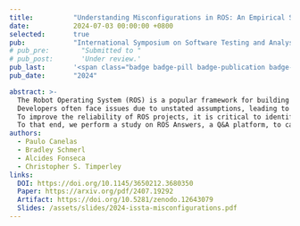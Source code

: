 ```yaml
---
title:          "Understanding Misconfigurations in ROS: An Empirical Study and Current Approaches"
date:           2024-07-03 00:00:00 +0800
selected:       true
pub:            "International Symposium on Software Testing and Analysis (ISSTA)"
# pub_pre:        "Submitted to "
# pub_post:       'Under review.'
pub_last:       '<span class="badge badge-pill badge-publication badge-success">Just Accepted!</span>&nbsp;&nbsp; 🎉'
pub_date:       "2024"

abstract: >-
  The Robot Operating System (ROS) is a popular framework for building robot software from reusable components, but configuring and connecting these components correctly is challenging. 
  Developers often face issues due to unstated assumptions, leading to misconfigurations that can result in unpredictable and dangerous behavior. 
  To improve the reliability of ROS projects, it is critical to identify the broader set of  misconfigurations. 
  To that end, we perform a study on ROS Answers, a Q&A platform, to categorize these misconfigurations and evaluate how well existing detection techniques cover them. We identified 12 high-level categories and 50 sub-categories, with 27 not covered by current techniques.
authors:
  - Paulo Canelas
  - Bradley Schmerl
  - Alcides Fonseca
  - Christopher S. Timperley
links:
  DOI: https://doi.org/10.1145/3650212.3680350
  Paper: https://arxiv.org/pdf/2407.19292
  Artifact: https://doi.org/10.5281/zenodo.12643079
  Slides: /assets/slides/2024-issta-misconfigurations.pdf
---
```

